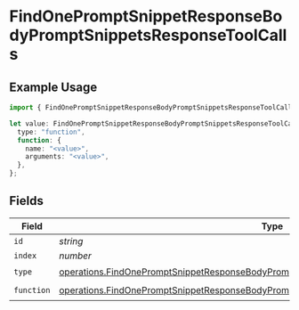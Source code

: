 # FindOnePromptSnippetResponseBodyPromptSnippetsResponseToolCalls

## Example Usage

```typescript
import { FindOnePromptSnippetResponseBodyPromptSnippetsResponseToolCalls } from "orq-poc-typescript-multi-env-version/models/operations";

let value: FindOnePromptSnippetResponseBodyPromptSnippetsResponseToolCalls = {
  type: "function",
  function: {
    name: "<value>",
    arguments: "<value>",
  },
};
```

## Fields

| Field                                                                                                                                                                                              | Type                                                                                                                                                                                               | Required                                                                                                                                                                                           | Description                                                                                                                                                                                        |
| -------------------------------------------------------------------------------------------------------------------------------------------------------------------------------------------------- | -------------------------------------------------------------------------------------------------------------------------------------------------------------------------------------------------- | -------------------------------------------------------------------------------------------------------------------------------------------------------------------------------------------------- | -------------------------------------------------------------------------------------------------------------------------------------------------------------------------------------------------- |
| `id`                                                                                                                                                                                               | *string*                                                                                                                                                                                           | :heavy_minus_sign:                                                                                                                                                                                 | N/A                                                                                                                                                                                                |
| `index`                                                                                                                                                                                            | *number*                                                                                                                                                                                           | :heavy_minus_sign:                                                                                                                                                                                 | N/A                                                                                                                                                                                                |
| `type`                                                                                                                                                                                             | [operations.FindOnePromptSnippetResponseBodyPromptSnippetsResponse200ApplicationJSONType](../../models/operations/findonepromptsnippetresponsebodypromptsnippetsresponse200applicationjsontype.md) | :heavy_check_mark:                                                                                                                                                                                 | N/A                                                                                                                                                                                                |
| `function`                                                                                                                                                                                         | [operations.FindOnePromptSnippetResponseBodyPromptSnippetsResponseFunction](../../models/operations/findonepromptsnippetresponsebodypromptsnippetsresponsefunction.md)                             | :heavy_check_mark:                                                                                                                                                                                 | N/A                                                                                                                                                                                                |